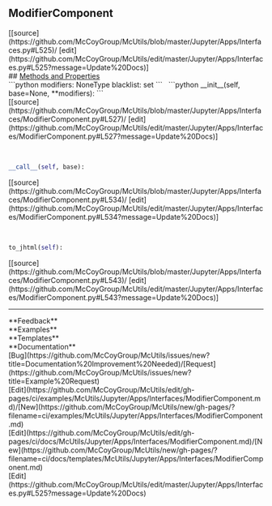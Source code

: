 ## <a id="McUtils.Jupyter.Apps.Interfaces.ModifierComponent">ModifierComponent</a> 

<div class="docs-source-link" markdown="1">
[[source](https://github.com/McCoyGroup/McUtils/blob/master/Jupyter/Apps/Interfaces.py#L525)/
[edit](https://github.com/McCoyGroup/McUtils/edit/master/Jupyter/Apps/Interfaces.py#L525?message=Update%20Docs)]
</div>









<div class="collapsible-section">
 <div class="collapsible-section collapsible-section-header" markdown="1">
## <a class="collapse-link" data-toggle="collapse" href="#methods" markdown="1"> Methods and Properties</a> <a class="float-right" data-toggle="collapse" href="#methods"><i class="fa fa-chevron-down"></i></a>
 </div>
 <div class="collapsible-section collapsible-section-body collapse show" id="methods" markdown="1">
 ```python
modifiers: NoneType
blacklist: set
```
<a id="McUtils.Jupyter.Apps.Interfaces.ModifierComponent.__init__" class="docs-object-method">&nbsp;</a> 
```python
__init__(self, base=None, **modifiers): 
```
<div class="docs-source-link" markdown="1">
[[source](https://github.com/McCoyGroup/McUtils/blob/master/Jupyter/Apps/Interfaces/ModifierComponent.py#L527)/
[edit](https://github.com/McCoyGroup/McUtils/edit/master/Jupyter/Apps/Interfaces/ModifierComponent.py#L527?message=Update%20Docs)]
</div>


<a id="McUtils.Jupyter.Apps.Interfaces.ModifierComponent.__call__" class="docs-object-method">&nbsp;</a> 
```python
__call__(self, base): 
```
<div class="docs-source-link" markdown="1">
[[source](https://github.com/McCoyGroup/McUtils/blob/master/Jupyter/Apps/Interfaces/ModifierComponent.py#L534)/
[edit](https://github.com/McCoyGroup/McUtils/edit/master/Jupyter/Apps/Interfaces/ModifierComponent.py#L534?message=Update%20Docs)]
</div>


<a id="McUtils.Jupyter.Apps.Interfaces.ModifierComponent.to_jhtml" class="docs-object-method">&nbsp;</a> 
```python
to_jhtml(self): 
```
<div class="docs-source-link" markdown="1">
[[source](https://github.com/McCoyGroup/McUtils/blob/master/Jupyter/Apps/Interfaces/ModifierComponent.py#L543)/
[edit](https://github.com/McCoyGroup/McUtils/edit/master/Jupyter/Apps/Interfaces/ModifierComponent.py#L543?message=Update%20Docs)]
</div>
 </div>
</div>












---


<div markdown="1" class="text-secondary">
<div class="container">
  <div class="row">
   <div class="col" markdown="1">
**Feedback**   
</div>
   <div class="col" markdown="1">
**Examples**   
</div>
   <div class="col" markdown="1">
**Templates**   
</div>
   <div class="col" markdown="1">
**Documentation**   
</div>
   <div class="col" markdown="1">
   
</div>
   <div class="col" markdown="1">
   
</div>
   <div class="col" markdown="1">
   
</div>
</div>
  <div class="row">
   <div class="col" markdown="1">
[Bug](https://github.com/McCoyGroup/McUtils/issues/new?title=Documentation%20Improvement%20Needed)/[Request](https://github.com/McCoyGroup/McUtils/issues/new?title=Example%20Request)   
</div>
   <div class="col" markdown="1">
[Edit](https://github.com/McCoyGroup/McUtils/edit/gh-pages/ci/examples/McUtils/Jupyter/Apps/Interfaces/ModifierComponent.md)/[New](https://github.com/McCoyGroup/McUtils/new/gh-pages/?filename=ci/examples/McUtils/Jupyter/Apps/Interfaces/ModifierComponent.md)   
</div>
   <div class="col" markdown="1">
[Edit](https://github.com/McCoyGroup/McUtils/edit/gh-pages/ci/docs/McUtils/Jupyter/Apps/Interfaces/ModifierComponent.md)/[New](https://github.com/McCoyGroup/McUtils/new/gh-pages/?filename=ci/docs/templates/McUtils/Jupyter/Apps/Interfaces/ModifierComponent.md)   
</div>
   <div class="col" markdown="1">
[Edit](https://github.com/McCoyGroup/McUtils/edit/master/Jupyter/Apps/Interfaces.py#L525?message=Update%20Docs)   
</div>
   <div class="col" markdown="1">
   
</div>
   <div class="col" markdown="1">
   
</div>
   <div class="col" markdown="1">
   
</div>
</div>
</div>
</div>